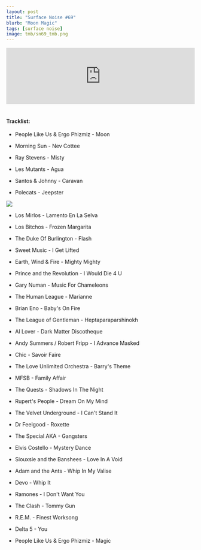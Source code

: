 ```yaml
---
layout: post
title: "Surface Noise #69"
blurb: "Moon Magic"
tags: [surface noise]
image: tmb/sn69_tmb.png
---
```


<iframe scrolling="no" id="hearthis_at_track_4006828" width="100%" height="150" src="https://hearthis.at/embed/4006828/transparent_black/?hcolor=&color=&style=2&block_size=2&block_space=1&background=1&waveform=0&cover=0&autoplay=0&css=" frameborder="0" allowtransparency allow="autoplay"><p>Listen to <a href="https://hearthis.at/zerocc/surface-noise-69-141119/" target="_blank">Surface Noise #69 (14/11/19)</a> <span>by</span><a href="https://hearthis.at/zerocc/" target="_blank" >Zero</a> <span>on</span> <a href="https://hearthis.at/" target="_blank">hearthis.at</a></p></iframe>
&nbsp;

#### Tracklist:

- People Like Us & Ergo Phizmiz - Moon
- Morning Sun  - Nev Cottee
- Ray Stevens - Misty

- Les Mutants - Agua
- Santos & Johnny - Caravan
- Polecats - Jeepster

![](https://lh3.googleusercontent.com/nDxdovjJ9HdXfumQLQO_FMGPDz0I7mo-6j_HX0HG9zu3d1NUldCwxLvYJ91I6YMFbOAD8GRF94MyupHqfxwyou44c7HKhLW1Mofog69I9wJhhpL3Tj94srinWSTRKDVeVciFS6r09QAVU1JSx_kbyGOdxlPAqZiv6zG3-WgmTuJQsgypY7Skbl81z1juMaMbtOCS00H0DpHbL9fv0e5P5T3Tx5MfHXxd4YJHAH9hZdlAXQ4_co1oOnvv-Jug2sLxKtAVnqfPwb0JGgb7jAMZQQVzhlYOow9PgqcdYVNqZivuoCP99jSe2OvE9YEsoxKLKC1EOZSZUU-ZMXR3n9PI_Vr7exmhan6R6BJO2cv6HX5858hediu9hmCOQYw-hy7S0GdG17NvA95szCIjpoyG0wMDlgOSnt5KSQNWfRRq7EMF6iCdpPDHRqJXsso87_21JHChB-SzbaImSVV75GkDl5ZoTlUzpA9eYFXXbkeu8b1_WUjO-8gnKxV2f4mgEJKE6wlKcMiKSCeUlnJDMC3oQS8mPZ3OkvvOKs-KMMRTHIfvfcs3-gEYRB-VL0zr9UhC-Q_JannHREqsbfeHRk3Thsi8omvOJApXr9PBVUOMNk7Nzq___EV8SkBk1eB54eFhnWIXgFTatVklC4FTwPPQSjRJb3groGiGkHSLIUylR6YvRr4=w406-h407-no)

- Los Mirlos - Lamento En La Selva
- Los Bitchos - Frozen Margarita
- The Duke Of Burlington - Flash

- Sweet Music - I Get Lifted
- Earth, Wind & Fire - Mighty Mighty
- Prince and the Revolution - I Would Die 4 U

- Gary Numan - Music For Chameleons
- The Human League - Marianne
- Brian Eno - Baby's On Fire

- The League of Gentleman - Heptaparaparshinokh
- Al Lover - Dark Matter Discotheque
- Andy Summers / Robert Fripp - I Advance Masked

- Chic - Savoir Faire
- The Love Unlimited Orchestra - Barry's Theme
- MFSB - Family Affair

- The Quests - Shadows In The Night
- Rupert's People - Dream On My Mind
- The Velvet Underground - I Can't Stand It

- Dr Feelgood - Roxette
- The Special AKA - Gangsters
- Elvis Costello - Mystery Dance

- Siouxsie and the Banshees - Love In A Void
- Adam and the Ants - Whip In My Valise
- Devo - Whip It

- Ramones - I Don't Want You
- The Clash - Tommy Gun
- R.E.M. - Finest Worksong
- Delta 5 - You

- People Like Us & Ergo Phizmiz - Magic
